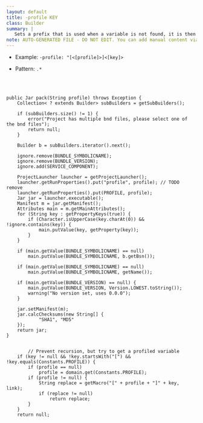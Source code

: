 ```yaml
---
layout: default
title: -profile KEY
class: Builder
summary: |
   Sets a prefix that is used when a variable is not found, it is then re-searched under "[<[profile]>]<[key]>".
note: AUTO-GENERATED FILE - DO NOT EDIT. You can add manual content via same filename in ext folder. 
---
```


- Example: `-profile: "[<[profile]>]<[key]>`

- Pattern: `.*`

<!-- Manual content from: ext/profile.md --><br /><br />

	public Jar pack(String profile) throws Exception {
		Collection< ? extends Builder> subBuilders = getSubBuilders();

		if (subBuilders.size() != 1) {
			error("Project has multiple bnd files, please select one of the bnd files");
			return null;
		}

		Builder b = subBuilders.iterator().next();

		ignore.remove(BUNDLE_SYMBOLICNAME);
		ignore.remove(BUNDLE_VERSION);
		ignore.add(SERVICE_COMPONENT);

		ProjectLauncher launcher = getProjectLauncher();
		launcher.getRunProperties().put("profile", profile); // TODO remove
		launcher.getRunProperties().put(PROFILE, profile);
		Jar jar = launcher.executable();
		Manifest m = jar.getManifest();
		Attributes main = m.getMainAttributes();
		for (String key : getPropertyKeys(true)) {
			if (Character.isUpperCase(key.charAt(0)) && !ignore.contains(key)) {
				main.putValue(key, getProperty(key));
			}
		}

		if (main.getValue(BUNDLE_SYMBOLICNAME) == null)
			main.putValue(BUNDLE_SYMBOLICNAME, b.getBsn());

		if (main.getValue(BUNDLE_SYMBOLICNAME) == null)
			main.putValue(BUNDLE_SYMBOLICNAME, getName());

		if (main.getValue(BUNDLE_VERSION) == null) {
			main.putValue(BUNDLE_VERSION, Version.LOWEST.toString());
			warning("No version set, uses 0.0.0");
		}

		jar.setManifest(m);
		jar.calcChecksums(new String[] {
				"SHA1", "MD5"
		});
		return jar;
	}

	
			// Prevent recursion, but try to get a profiled variable
		if (key != null && !key.startsWith("[") && !key.equals(Constants.PROFILE)) {
			if (profile == null)
				profile = domain.get(Constants.PROFILE);
			if (profile != null) {
				String replace = getMacro("[" + profile + "]" + key, link);
				if (replace != null)
					return replace;
			}
		}
		return null;
	
